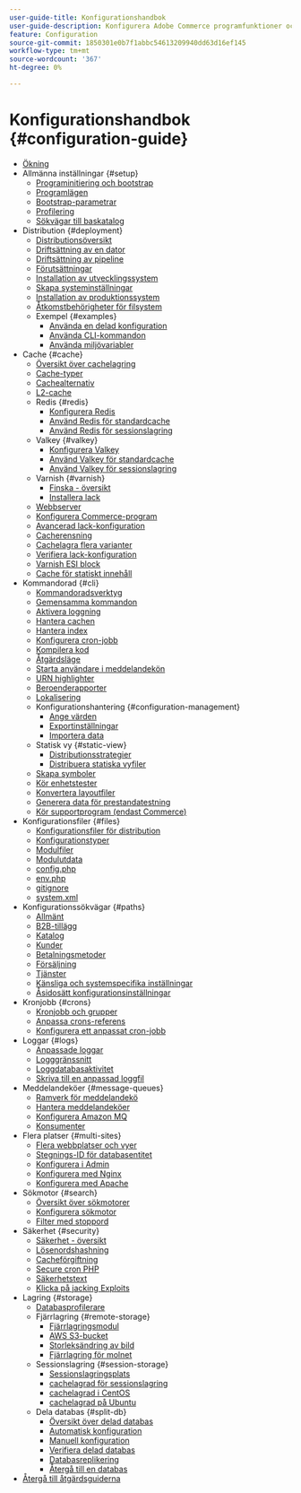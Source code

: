 ```yaml
---
user-guide-title: Konfigurationshandbok
user-guide-description: Konfigurera Adobe Commerce programfunktioner och -tjänster.
feature: Configuration
source-git-commit: 1850301e0b7f1abbc54613209940dd63d16ef145
workflow-type: tm+mt
source-wordcount: '367'
ht-degree: 0%

---
```



# Konfigurationshandbok {#configuration-guide}

+ [Ökning](overview.md)
+ Allmänna inställningar {#setup}
   + [Programinitiering och bootstrap](bootstrap/initialization.md)
   + [Programlägen](bootstrap/application-modes.md)
   + [Bootstrap-parametrar](bootstrap/set-parameters.md)
   + [Profilering](bootstrap/mage-profiler.md)
   + [Sökvägar till baskatalog](bootstrap/mage-directory.md)
+ Distribution {#deployment}
   + [Distributionsöversikt](deployment/overview.md)
   + [Driftsättning av en dator](deployment/single-machine.md)
   + [Driftsättning av pipeline](deployment/technical-details.md)
   + [Förutsättningar](deployment/prerequisites.md)
   + [Installation av utvecklingssystem](deployment/development-system.md)
   + [Skapa systeminställningar](deployment/build-system.md)
   + [Installation av produktionssystem](deployment/production-system.md)
   + [Åtkomstbehörigheter för filsystem](deployment/file-system-permissions.md)
   + Exempel {#examples}
      + [Använda en delad konfiguration](deployment/example-shared-configuration.md)
      + [Använda CLI-kommandon](deployment/example-using-cli.md)
      + [Använda miljövariabler](deployment/example-environment-variables.md)
+ Cache {#cache}
   + [Översikt över cachelagring](cache/caching-overview.md)
   + [Cache-typer](cache/cache-types.md)
   + [Cachealternativ](cache/cache-options.md)
   + [L2-cache](cache/level-two-cache.md)
   + Redis {#redis}
      + [Konfigurera Redis](cache/config-redis.md)
      + [Använd Redis för standardcache](cache/redis-pg-cache.md)
      + [Använd Redis för sessionslagring](cache/redis-session.md)
   + Valkey {#valkey}
      + [Konfigurera Valkey](cache/config-valkey.md)
      + [Använd Valkey för standardcache](cache/valkey-pg-cache.md)
      + [Använd Valkey för sessionslagring](cache/valkey-session.md)
   + Varnish {#varnish}
      + [Finska - översikt](cache/config-varnish.md)
      + [Installera lack](cache/config-varnish-install.md)
   + [Webbserver](cache/config-varnish-server.md)
   + [Konfigurera Commerce-program](cache/configure-varnish-commerce.md)
   + [Avancerad lack-konfiguration](cache/config-varnish-advanced.md)
   + [Cacherensning](cache/use-varnish-cache.md)
   + [Cachelagra flera varianter](cache/use-multiple-varnish-cache.md)
   + [Verifiera lack-konfiguration](cache/config-varnish-final.md)
   + [Varnish ESI block](cache/use-varnish-esi.md)
   + [Cache för statiskt innehåll](cache/static-content-signing.md)
+ Kommandorad {#cli}
   + [Kommandoradsverktyg](cli/config-cli.md)
   + [Gemensamma kommandon](cli/common-cli-commands.md)
   + [Aktivera loggning](cli/enable-logging.md)
   + [Hantera cachen](cli/manage-cache.md)
   + [Hantera index](cli/manage-indexers.md)
   + [Konfigurera cron-jobb](cli/configure-cron-jobs.md)
   + [Kompilera kod](cli/code-compiler.md)
   + [Åtgärdsläge](cli/set-mode.md)
   + [Starta användare i meddelandekön](cli/start-message-queues.md)
   + [URN highlighter](cli/urn-highlighter.md)
   + [Beroenderapporter](cli/dependency-reports.md)
   + [Lokalisering](cli/localization.md)
   + Konfigurationshantering {#configuration-management}
      + [Ange värden](cli/set-configuration-values.md)
      + [Exportinställningar](cli/export-configuration.md)
      + [Importera data](cli/import-configuration.md)
   + Statisk vy {#static-view}
      + [Distributionsstrategier](cli/static-view-file-strategy.md)
      + [Distribuera statiska vyfiler](cli/static-view-file-deployment.md)
   + [Skapa symboler](cli/create-symlinks.md)
   + [Kör enhetstester](cli/unit-tests.md)
   + [Konvertera layoutfiler](cli/convert-layout-files.md)
   + [Generera data för prestandatestning](cli/generate-data.md)
   + [Kör supportprogram (endast Commerce)](cli/run-support-utilities.md)
+ Konfigurationsfiler {#files}
   + [Konfigurationsfiler för distribution](reference/deployment-files.md)
   + [Konfigurationstyper](reference/config-create-types.md)
   + [Modulfiler](reference/module-files.md)
   + [Modulutdata](reference/disable-module-output.md)
   + [config.php](reference/config-reference-configphp.md)
   + [env.php](reference/config-reference-envphp.md)
   + [gitignore](reference/config-reference-gitignore.md)
   + [system.xml](reference/config-reference-systemxml.md)
+ Konfigurationssökvägar {#paths}
   + [Allmänt](reference/config-reference-general.md)
   + [B2B-tillägg](reference/config-reference-b2b.md)
   + [Katalog](reference/config-reference-catalog.md)
   + [Kunder](reference/config-reference-customers.md)
   + [Betalningsmetoder](reference/config-reference-payment.md)
   + [Försäljning](reference/config-reference-sales.md)
   + [Tjänster](reference/config-reference-services.md)
   + [Känsliga och systemspecifika inställningar](reference/config-reference-sens.md)
   + [Åsidosätt konfigurationsinställningar](reference/override-config-settings.md)
+ Kronjobb {#crons}
   + [Kronjobb och grupper](cron/custom-cron.md)
   + [Anpassa crons-referens](cron/custom-cron-reference.md)
   + [Konfigurera ett anpassat cron-jobb](cron/custom-cron-tutorial.md)
+ Loggar {#logs}
   + [Anpassade loggar](logs/custom-logging.md)
   + [Logggränssnitt](logs/logger-interface.md)
   + [Loggdatabasaktivitet](logs/database-activity.md)
   + [Skriva till en anpassad loggfil](logs/custom-log-files.md)
+ Meddelandeköer {#message-queues}
   + [Ramverk för meddelandekö](queues/message-queue-framework.md)
   + [Hantera meddelandeköer](queues/manage-message-queues.md)
   + [Konfigurera Amazon MQ](queues/aws-mq.md)
   + [Konsumenter](queues/consumers.md)
+ Flera platser {#multi-sites}
   + [Flera webbplatser och vyer](multi-sites/ms-overview.md)
   + [Stegnings-ID för databasentitet](multi-sites/change-increment-id.md)
   + [Konfigurera i Admin](multi-sites/ms-admin.md)
   + [Konfigurera med Nginx](multi-sites/ms-nginx.md)
   + [Konfigurera med Apache](multi-sites/ms-apache.md)
+ Sökmotor {#search}
   + [Översikt över sökmotorer](search/overview-search.md)
   + [Konfigurera sökmotor](search/configure-search-engine.md)
   + [Filter med stoppord](search/search-stopwords.md)
+ Säkerhet {#security}
   + [Säkerhet - översikt](security/overview.md)
   + [Lösenordshashning](security/password-hashing.md)
   + [Cacheförgiftning](security/cache-poisoning.md)
   + [Secure cron PHP](security/secure-cron-php.md)
   + [Säkerhetstext](security/security-txt.md)
   + [Klicka på jacking Exploits](security/xframe-options.md)
+ Lagring {#storage}
   + [Databasprofilerare](storage/db-profiler.md)
   + Fjärrlagring {#remote-storage}
      + [Fjärrlagringsmodul](remote-storage/remote-storage.md)
      + [AWS S3-bucket](remote-storage/remote-storage-aws-s3.md)
      + [Storleksändring av bild](remote-storage/remote-storage-image-resize.md)
      + [Fjärrlagring för molnet](remote-storage/cloud-support.md)
   + Sessionslagring {#session-storage}
      + [Sessionslagringsplats](storage/sessions.md)
      + [cachelagrad för sessionslagring](storage/memcached.md)
      + [cachelagrad i CentOS](storage/memcache-centos.md)
      + [cachelagrad på Ubuntu](storage/memcache-ubuntu.md)
   + Dela databas {#split-db}
      + [Översikt över delad databas](storage/multi-master.md)
      + [Automatisk konfiguration](storage/multi-master-masterdb.md)
      + [Manuell konfiguration](storage/multi-master-manual.md)
      + [Verifiera delad databas](storage/multi-master-verify.md)
      + [Databasreplikering](storage/multi-master-replication.md)
      + [Återgå till en databas](storage/revert-split-database.md)
+ [Återgå till åtgärdsguiderna](https://experienceleague.adobe.com/docs/commerce-operations/operational-guides/home.html?lang=sv-SE)